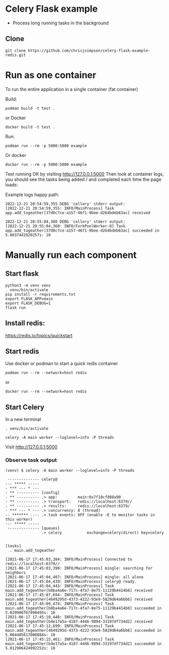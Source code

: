# Celery Flask example

- Process long running tasks in the background

## Clone
```
git clone https://github.com/chrisjsimpson/celery-flask-example-redis.git
```


# Run as one container

To run the entire application in a single container (fat container)

Build:
```
podman build -t test .
```
or Docker
```
docker build -t test .
```


Run:

```
podman run --rm -p 5000:5000 example
```

Or docker
```
docker run --rm -p 5000:5000 example
```

Test running OK by visiting http://127.0.0.1:5000
Then look at container logs, you should see the tasks being added
/ and completed each time the page loads:

Example logs happy path:

```
2022-12-21 20:54:59,355 DEBG 'cellery' stderr output:
[2022-12-21 20:54:59,355: INFO/MainProcess] Task app.add_togeather[37d0c7ce-a157-46f1-9bee-d264bdeb63ac] received

2022-12-21 20:55:04,360 DEBG 'cellery' stderr output:
[2022-12-21 20:55:04,360: INFO/ForkPoolWorker-8] Task app.add_togeather[37d0c7ce-a157-46f1-9bee-d264bdeb63ac] succeeded in 5.0037442020257s: 10

```

# Manually run each component

## Start flask
```
python3 -m venv venv
. venv/bin/activate
pip install -r requirements.txt
export FLASK_APP=main
export FLASK_DEBUG=1
flask run
```

## Install redis:
https://redis.io/topics/quickstart

## Start redis
Use docker or podman to start a quick redis container
```
podman run --rm --network=host redis
```
 or
```
docker run --rm --network=host redis
```

## Start Celery
In a new terminal
```
. venv/bin/activate

celery -A main worker --loglevel=info -P threads
```

Visit http://127.0.0.1:5000

### Observe task output
```
(venv) $ celery -A main worker --loglevel=info -P threads
 
 -------------- celery@
--- ***** ----- 
- *** --- * --- 
- ** ---------- [config]
- ** ---------- .> app:         main:0x7f18cf888a90
- ** ---------- .> transport:   redis://localhost:6379//
- ** ---------- .> results:     redis://localhost:6379/
- *** --- * --- .> concurrency: 8 (thread)
-- ******* ---- .> task events: OFF (enable -E to monitor tasks in this worker)
--- ***** ----- 
 -------------- [queues]
                .> celery           exchange=celery(direct) key=celery
                

[tasks]
  . main.add_togeather

[2021-06-17 17:45:03,384: INFO/MainProcess] Connected to redis://localhost:6379//
[2021-06-17 17:45:03,390: INFO/MainProcess] mingle: searching for neighbors
[2021-06-17 17:45:04,407: INFO/MainProcess] mingle: all alone
[2021-06-17 17:45:04,439: INFO/MainProcess] celery@ ready.
[2021-06-17 17:45:04,443: INFO/MainProcess] Task main.add_togeather[b8ba4a6e-717c-4fa7-8e75-11129b4414b8] received
[2021-06-17 17:45:07,694: INFO/MainProcess] Task main.add_togeather[4649295d-4373-4222-93e9-5829d64a6bb6] received
[2021-06-17 17:45:09,474: INFO/MainProcess] Task main.add_togeather[b8ba4a6e-717c-4fa7-8e75-11129b4414b8] succeeded in 5.029980767998495s: 10
[2021-06-17 17:45:10,448: INFO/MainProcess] Task main.add_togeather[b4e17a5a-4187-4446-9894-33197df734d2] received
[2021-06-17 17:45:12,699: INFO/MainProcess] Task main.add_togeather[4649295d-4373-4222-93e9-5829d64a6bb6] succeeded in 5.004405617000884s: 10
[2021-06-17 17:45:15,461: INFO/MainProcess] Task main.add_togeather[b4e17a5a-4187-4446-9894-33197df734d2] succeeded in 5.012906424992252s: 10
```



